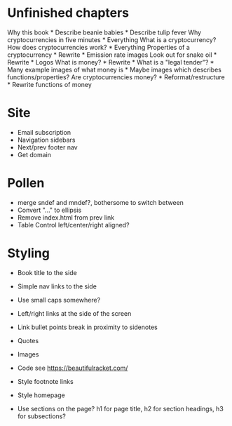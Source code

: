 # Unfinished chapters

Why this book
    * Describe beanie babies
    * Describe tulip fever
Why cryptocurrencies in five minutes
    * Everything
What is a cryptocurrency?
  How does cryptocurrencies work?
    * Everything
  Properties of a cryptocurrency
    * Rewrite
    * Emission rate images
  Look out for snake oil
    * Rewrite
    * Logos
  What is money?
    * Rewrite
    * What is a "legal tender"?
    * Many example images of what money is
    * Maybe images which describes functions/properties?
  Are cryptocurrencies money?
    * Reformat/restructure
    * Rewrite functions of money

# Site

* Email subscription
* Navigation sidebars
* Next/prev footer nav
* Get domain

# Pollen

* merge sndef and mndef?, bothersome to switch between
* Convert "..." to ellipsis
* Remove index.html from prev link
* Table
    Control left/center/right aligned?

# Styling

* Book title to the side
* Simple nav links to the side
* Use small caps somewhere?
* Left/right links at the side of the screen

* Link bullet points break in proximity to sidenotes
* Quotes
* Images

* Code
  see https://beautifulracket.com/
* Style footnote links
* Style homepage
* Use sections on the page? h1 for page title, h2 for section headings, h3 for subsections?

